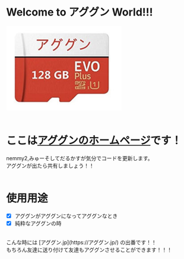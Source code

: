 # Welcome to アググン World!!!<br>
![AGUGUN](https://github.com/aggn-jp/main-page/blob/main/images/aguguncard.png)<br><br>
# ここは[アググンのホームページ](https://アググン.jp/)です！<br>
nemmy2,みゅーそしてだるかすが気分でコードを更新します。<br>
アググンが出たら共有しましょう！！<br><br>
# 使用用途<br>
- [x] アググンがアググンになってアググンなとき
- [x] 純粋なアググンの時<br>
<br>
こんな時には [アググン.jp](https://アググン.jp/) の出番です！！<br>
もちろん友達に送り付けて友達もアググンさせることができます！！！
